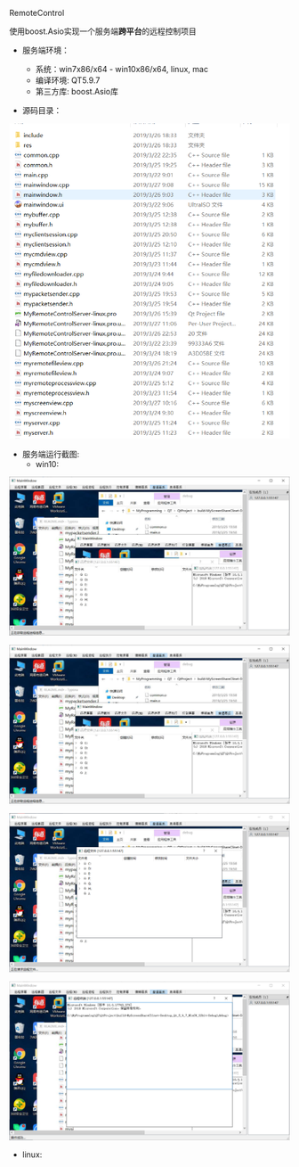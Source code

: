 RemoteControl

使用boost.Asio实现一个服务端**跨平台**的远程控制项目

* 服务端环境：
  * 系统：win7x86/x64 - win10x86/x64, linux, mac
  * 编译环境: QT5.9.7 
  * 第三方库: boost.Asio库

* 源码目录：

![path](path.png)

* 服务端运行截图:
  * win10:

![1](1.png)

![2](2.png)

![3](3.png)

![4](4.png)

* linux:


